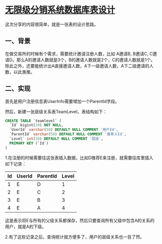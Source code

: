 # [无限级分销系统数据库表设计](https://www.cnblogs.com/w3liu/p/10068398.html)

 这次分享的内容很简单，就是一张表的设计思路。

## 一、背景

在做交易所的时候有个需求，需要统计邀请注册人数，比如 A邀请B, B邀请C, C邀请D。那么A的邀请人数就是3个，B的邀请人数就是2个，C的邀请人数就是1个。除此之外，还要能统计出A直接邀请人数，A下一级邀请人数，A下二级邀请的人数，以此类推。

## 二、实现

首先是用户注册信息表UserInfo需要增加一个ParentId字段。

然后，新建一张层级关系表TeamLevel，表结构如下：

```sql
CREATE TABLE `teamlevel` (
  `Id` bigint(20) NOT NULL,
  `UserId` varchar(50) DEFAULT NULL COMMENT '用户Id',
  `ParentId` varchar(50) DEFAULT NULL COMMENT '推荐人Id',
  `Level` int(10) DEFAULT NULL COMMENT '层级',
  PRIMARY KEY (`Id`)
)
```

1.在注册的时候需要往这张表插入数据，比如D推荐E来注册，就需要往库里插入如下记录：

Id|UserId|ParentId|Level|
--|------|--------|-----|
 1|E     |D       |    1|
 2|E     |C       |    2|
 3|E     |B       |    3|
 4|E     |A       |    4|

这是表示将E与所有的父级关系都保存，然后只要查询所有父级中包含A的关系的用户，就是A的下级。

2.有了这些记录之后，查询统计就方便多了，用户的层级关系也一目了然。
